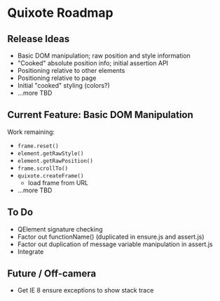 # Quixote Roadmap

## Release Ideas

* Basic DOM manipulation; raw position and style information
* "Cooked" absolute position info; initial assertion API
* Positioning relative to other elements
* Positioning relative to page
* Initial "cooked" styling (colors?)
* ...more TBD


## Current Feature: Basic DOM Manipulation

Work remaining:

* `frame.reset()`
* `element.getRawStyle()`
* `element.getRawPosition()`
* `frame.scrollTo()`
* `quixote.createFrame()`
  * load frame from URL
* ...more TBD


## To Do

* QElement signature checking
* Factor out functionName() (duplicated in ensure.js and assert.js)
* Factor out duplication of message variable manipulation in assert.js
* Integrate


## Future / Off-camera

* Get IE 8 ensure exceptions to show stack trace